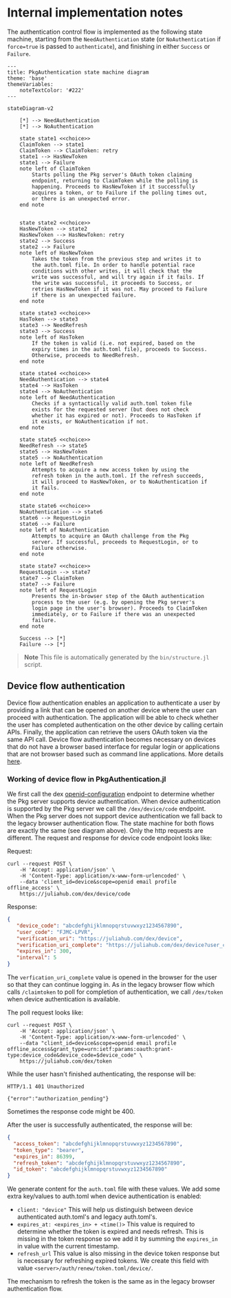 # Internal implementation notes

The authentication control flow is implemented as the following state machine, starting from the `NeedAuthentication`
state (or `NoAuthentication` if `force=true` is passed to `authenticate`), and finishing in either `Success` or `Failure`.

```mermaid
---
title: PkgAuthentication state machine diagram
theme: 'base'
themeVariables:
    noteTextColor: '#222'
---

stateDiagram-v2

    [*] --> NeedAuthentication
    [*] --> NoAuthentication

    state state1 <<choice>>
    ClaimToken --> state1
    ClaimToken --> ClaimToken: retry
    state1 --> HasNewToken
    state1 --> Failure
    note left of ClaimToken
        Starts polling the Pkg server's OAuth token claiming
        endpoint, returning to ClaimToken while the polling is
        happening. Proceeds to HasNewToken if it successfully
        acquires a token, or to Failure if the polling times out,
        or there is an unexpected error.
    end note


    state state2 <<choice>>
    HasNewToken --> state2
    HasNewToken --> HasNewToken: retry
    state2 --> Success
    state2 --> Failure
    note left of HasNewToken
        Takes the token from the previous step and writes it to
        the auth.toml file. In order to handle potential race
        conditions with other writes, it will check that the
        write was successful, and will try again if it fails. If
        the write was successful, it proceeds to Success, or
        retries HasNewToken if it was not. May proceed to Failure
        if there is an unexpected failure.
    end note

    state state3 <<choice>>
    HasToken --> state3
    state3 --> NeedRefresh
    state3 --> Success
    note left of HasToken
        If the token is valid (i.e. not expired, based on the
        expiry times in the auth.toml file), proceeds to Success.
        Otherwise, proceeds to NeedRefresh.
    end note

    state state4 <<choice>>
    NeedAuthentication --> state4
    state4 --> HasToken
    state4 --> NoAuthentication
    note left of NeedAuthentication
        Checks if a syntactically valid auth.toml token file
        exists for the requested server (but does not check
        whether it has expired or not). Proceeds to HasToken if
        it exists, or NoAuthentication if not.
    end note

    state state5 <<choice>>
    NeedRefresh --> state5
    state5 --> HasNewToken
    state5 --> NoAuthentication
    note left of NeedRefresh
        Attempts to acquire a new access token by using the
        refresh token in the auth.toml. If the refresh succeeds,
        it will proceed to HasNewToken, or to NoAuthentication if
        it fails.
    end note

    state state6 <<choice>>
    NoAuthentication --> state6
    state6 --> RequestLogin
    state6 --> Failure
    note left of NoAuthentication
        Attempts to acquire an OAuth challenge from the Pkg
        server. If successful, proceeds to RequestLogin, or to
        Failure otherwise.
    end note

    state state7 <<choice>>
    RequestLogin --> state7
    state7 --> ClaimToken
    state7 --> Failure
    note left of RequestLogin
        Presents the in-browser step of the OAuth authentication
        process to the user (e.g. by opening the Pkg server's
        login page in the user's browser). Proceeds to ClaimToken
        immediately, or to Failure if there was an unexpected
        failure.
    end note

    Success --> [*]
    Failure --> [*]
```

> **Note** This file is automatically generated by the `bin/structure.jl` script.

## Device flow authentication

Device flow authentication enables an application to authenticate a user by providing a link that can be opened on another device where the user can proceed with authentication. The application will be able to check whether the user has completed authentication on the other device by calling certain APIs. Finally, the application can retrieve the users OAuth token via the same API call. Device flow authentication becomes necessary on devices that do not have a browser based interface for regular login or applications that are not browser based such as command line applications. More details [here](https://auth0.com/docs/get-started/authentication-and-authorization-flow/device-authorization-flow).

### Working of device flow in PkgAuthentication.jl

We first call the dex [openid-configuration](https://dexidp.io/docs/openid-connect/) endpoint to determine whether the Pkg server supports device authentication. When device authentication is supported by the Pkg server we call the `/dex/device/code` endpoint. When the Pkg server does not support device authentication we fall back to the legacy browser authentication flow. The state machine for both flows are exactly the same (see diagram above). Only the http requests are different. The request and response for device code endpoint looks like:

Request:

```
curl --request POST \
    -H 'Accept: application/json' \
    -H 'Content-Type: application/x-www-form-urlencoded' \
    --data 'client_id=device&scope=openid email profile offline_access' \
    https://juliahub.com/dex/device/code
```

Response:

```json
{
   "device_code": "abcdefghijklmnopqrstuvwxyz1234567890",
   "user_code": "FJMC-LPVR",
   "verification_uri": "https://juliahub.com/dex/device",
   "verification_uri_complete": "https://juliahub.com/dex/device?user_code=FJMC-LPVR",
   "expires_in": 300,
   "interval": 5
}
```

The `verfication_uri_complete` value is opened in the browser for the user so that they can continue logging in. As in the legacy browser flow which calls `/claimtoken` to poll for completion of authentication, we call `/dex/token` when device authentication is available.

The poll request looks like:

```
curl --request POST \
    -H 'Accept: application/json' \
    -H 'Content-Type: application/x-www-form-urlencoded' \
    --data "client_id=device&scope=openid email profile offline_access&grant_type=urn:ietf:params:oauth:grant-type:device_code&device_code=$device_code" \
    https://juliahub.com/dex/token
```

While the user hasn't finished authenticating, the response will be:

```
HTTP/1.1 401 Unauthorized

{"error":"authorization_pending"}
```

Sometimes the response code might be 400.

After the user is successfully authenticated, the response will be:

```json
{
  "access_token": "abcdefghijklmnopqrstuvwxyz1234567890",
  "token_type": "bearer",
  "expires_in": 86399,
  "refresh_token": "abcdefghijklmnopqrstuvwxyz1234567890",
  "id_token": "abcdefghijklmnopqrstuvwxyz1234567890"
}
```

We generate content for the `auth.toml` file with these values. We add some extra key/values to auth.toml when device authentication is enabled:
- `client: "device"` This will help us distinguish between device authenticated auth.toml's and legacy auth.toml's.
- `expires_at: <expires_in> + <time()>` This value is required to determine whether the token is expired and needs refresh. This is missing in the token response so we add it by summing the `expires_in` in value with the current timestamp. 
- `refresh_url` This value is also missing in the device token response but is necessary for refreshing expired tokens. We create this field with value `<server>/auth/renew/token.toml/device/`.

The mechanism to refresh the token is the same as in the legacy browser authentication flow.
